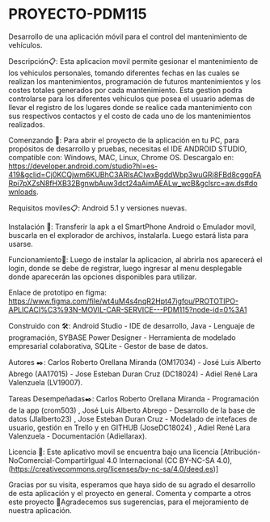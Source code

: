 # PROYECTO-PDM115
Desarrollo de una aplicación móvil para el control del mantenimiento de vehículos.

Descripción📋: Esta aplicacion movil permite gesionar el mantenimiento de los vehiculos personales, tomando diferentes fechas en las cuales se realizan los mantenimientos, programación de futuros mantenimientos y los costes totales generados por cada mantenimiento. Esta gestion podra controlarse para los diferentes vehiculos que posea el usuario ademas de llevar el registro de los lugares donde se realice cada mantenimiento con sus respectivos contactos y el costo de cada uno de los mantenimientos realizados.


Comenzando 🚀: Para abrir el proyecto de la aplicación en tu PC, para propósitos de desarrollo y pruebas, necesitas el IDE ANDROID STUDIO, compatible con: Windows, MAC, Linux, Chrome OS. Descargalo en: https://developer.android.com/studio?hl=es-419&gclid=Cj0KCQjwm6KUBhC3ARIsACIwxBgddWbp3wuGRj8FBd8cggqFARpi7pXZsN8fHXB32BgnwbAuw3dct24aAimAEALw_wcB&gclsrc=aw.ds#downloads.


Requisitos moviles📋: Android 5.1 y versiones nuevas.


Instalación 🔧: Transferir la apk a el SmartPhone Android o Emulador movil, buscarla en el explorador de archivos, instalarla. Luego estará lista para usarse.


Funcionamiento🔧: Luego de instalar la aplicacion, al abrirla nos aparecerá el login, donde se debe de registrar, luego ingresar al menu desplegable donde aparecerán las opciones disponibles para utilizar.


Enlace de prototipo en figma: https://www.figma.com/file/wt4uM4s4nqR2Hpt47igfou/PROTOTIPO-APLICACI%C3%93N-MOVIL-CAR-SERVICE---PDM115?node-id=0%3A1


Construido con 🛠️: Android Studio - IDE de desarrollo, Java - Lenguaje de programación, SYBASE Power Designer - Herramienta de modelado empresarial colaborativa, SQLite - Gestor de base de datos.


Autores ✒️: Carlos Roberto Orellana Miranda (OM17034) - José Luis Alberto Abrego (AA17015) - Jose Esteban Duran Cruz (DC18024) - Adiel René Lara Valenzuela (LV19007).


Tareas Desempeñadas✒️: Carlos Roberto Orellana Miranda - Programación de la app (crom503) , 
José Luis Alberto Abrego - Desarrollo de la base de datos (Jlalberto23) , 
Jose Esteban Duran Cruz - Modelado de intefaces de usuario, gestión en Trello y en GITHUB (JoseDC18024) , 
Adiel René Lara Valenzuela - Documentación (Adiellarax).


Licencia 📄: Este aplicativo movil se encuentra bajo una licencia [Atribución-NoComercial-CompartirIgual 4.0 Internacional (CC BY-NC-SA 4.0),(https://creativecommons.org/licenses/by-nc-sa/4.0/deed.es)]


Gracias por su visita, esperamos que haya sido de su agrado el desarrollo de esta aplicación y el proyecto en general.
Comenta y comparte a otros este proyecto 📢Agradecemos sus sugerencias, para el mejoramiento de nuestra aplicación.
